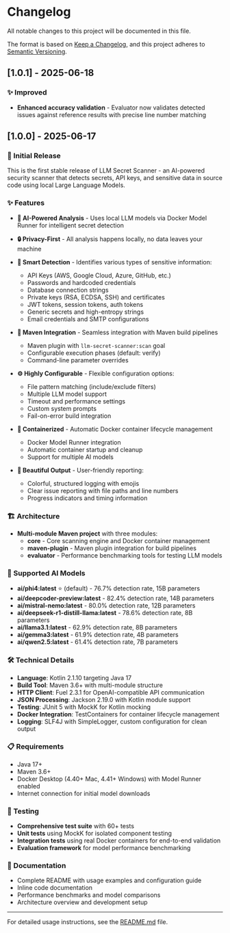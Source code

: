 # Changelog

All notable changes to this project will be documented in this file.

The format is based on [Keep a Changelog](https://keepachangelog.com/en/1.0.0/),
and this project adheres to [Semantic Versioning](https://semver.org/spec/v2.0.0.html).

## [1.0.1] - 2025-06-18

### ✨ Improved

- **Enhanced accuracy validation** - Evaluator now validates detected issues against reference results with precise line number matching

## [1.0.0] - 2025-06-17

### 🎉 Initial Release

This is the first stable release of LLM Secret Scanner - an AI-powered security scanner that detects secrets, API keys, and sensitive data in source code using local Large Language Models.

### ✨ Features

- **🤖 AI-Powered Analysis** - Uses local LLM models via Docker Model Runner for intelligent secret detection
- **🔒 Privacy-First** - All analysis happens locally, no data leaves your machine
- **🎯 Smart Detection** - Identifies various types of sensitive information:
  - API Keys (AWS, Google Cloud, Azure, GitHub, etc.)
  - Passwords and hardcoded credentials
  - Database connection strings
  - Private keys (RSA, ECDSA, SSH) and certificates
  - JWT tokens, session tokens, auth tokens
  - Generic secrets and high-entropy strings
  - Email credentials and SMTP configurations

- **🚀 Maven Integration** - Seamless integration with Maven build pipelines
  - Maven plugin with `llm-secret-scanner:scan` goal
  - Configurable execution phases (default: verify)
  - Command-line parameter overrides

- **⚙️ Highly Configurable** - Flexible configuration options:
  - File pattern matching (include/exclude filters)
  - Multiple LLM model support
  - Timeout and performance settings
  - Custom system prompts
  - Fail-on-error build integration

- **🐳 Containerized** - Automatic Docker container lifecycle management
  - Docker Model Runner integration
  - Automatic container startup and cleanup
  - Support for multiple AI models

- **🎨 Beautiful Output** - User-friendly reporting:
  - Colorful, structured logging with emojis
  - Clear issue reporting with file paths and line numbers
  - Progress indicators and timing information

### 🏗️ Architecture

- **Multi-module Maven project** with three modules:
  - **core** - Core scanning engine and Docker container management
  - **maven-plugin** - Maven plugin integration for build pipelines
  - **evaluator** - Performance benchmarking tools for testing LLM models

### 🧠 Supported AI Models

- **ai/phi4:latest** ⭐ (default) - 76.7% detection rate, 15B parameters
- **ai/deepcoder-preview:latest** - 82.4% detection rate, 14B parameters
- **ai/mistral-nemo:latest** - 80.0% detection rate, 12B parameters
- **ai/deepseek-r1-distill-llama:latest** - 78.6% detection rate, 8B parameters
- **ai/llama3.1:latest** - 62.9% detection rate, 8B parameters
- **ai/gemma3:latest** - 61.9% detection rate, 4B parameters
- **ai/qwen2.5:latest** - 61.4% detection rate, 7B parameters

### 🛠️ Technical Details

- **Language**: Kotlin 2.1.10 targeting Java 17
- **Build Tool**: Maven 3.6+ with multi-module structure
- **HTTP Client**: Fuel 2.3.1 for OpenAI-compatible API communication
- **JSON Processing**: Jackson 2.19.0 with Kotlin module support
- **Testing**: JUnit 5 with MockK for Kotlin mocking
- **Docker Integration**: TestContainers for container lifecycle management
- **Logging**: SLF4J with SimpleLogger, custom configuration for clean output

### 📋 Requirements

- Java 17+
- Maven 3.6+
- Docker Desktop (4.40+ Mac, 4.41+ Windows) with Model Runner enabled
- Internet connection for initial model downloads

### 🧪 Testing

- **Comprehensive test suite** with 60+ tests
- **Unit tests** using MockK for isolated component testing
- **Integration tests** using real Docker containers for end-to-end validation
- **Evaluation framework** for model performance benchmarking

### 📖 Documentation

- Complete README with usage examples and configuration guide
- Inline code documentation
- Performance benchmarks and model comparisons
- Architecture overview and development setup

---

For detailed usage instructions, see the [README.md](README.md) file.